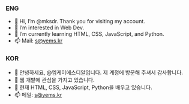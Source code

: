 ### ENG
- 👋 Hi, I’m @mksdr. Thank you for visiting my account.
- 👀 I’m interested in Web Dev.
- 🌱 I’m currently learning HTML, CSS, JavaScript, and Python.
- 📫 Mail: s@yems.kr
### KOR
- 👋 안녕하세요, @엠케이에스디알입니다. 제 계정에 방문해 주셔서 감사합니다.
- 👀 웹 개발에 관심을 가지고 있습니다.
- 🌱 현재 HTML, CSS, JavaScript, Python을 배우고 있습니다.
- 📫 메일: s@yems.kr

<!---
ENG
mksdr/mksdr is a ✨ special ✨ repository because its `README.md` (this file) appears on your GitHub profile.
You can click the Preview link to take a look at your changes.

KOR
mksdr/mksdr은 이 'README.md'(이 파일)이 Github 프로필에 나타나기 때문에 ✨ 특별한 ✨ 리포지토리입니다.
미리보기 링크를 클릭해서 변경 사항을 살펴볼 수 있습니다.
--->
